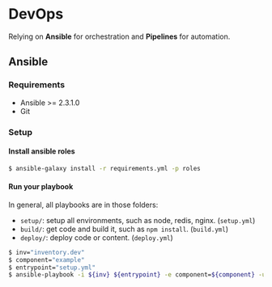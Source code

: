 # DevOps

Relying on **Ansible** for orchestration and **Pipelines** for automation.


## Ansible

### Requirements

- Ansible >= 2.3.1.0
- Git

### Setup

#### Install ansible roles

```bash
$ ansible-galaxy install -r requirements.yml -p roles
```

#### Run your playbook

In general, all playbooks are in those folders:

- `setup/`: setup all environments, such as node, redis, nginx. (`setup.yml`)
- `build/`: get code and build it, such as `npm install`. (`build.yml`)
- `deploy/`: deploy code or content. (`deploy.yml`)

```bash
$ inv="inventory.dev"
$ component="example"
$ entrypoint="setup.yml"
$ ansible-playbook -i ${inv} ${entrypoint} -e component=${component} -u root --ask-vault-pass
```

